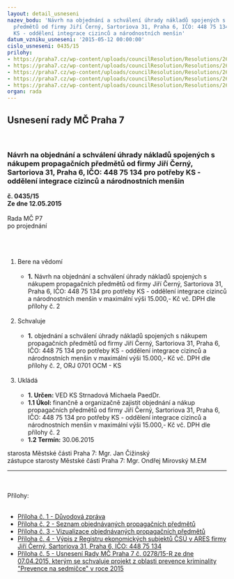 ```yaml
---
layout: detail_usneseni
nazev_bodu: 'Návrh na objednání a schválení úhrady nákladů spojených s nákupem propagačních
  předmětů od firmy Jiří Černý, Sartoriova 31, Praha 6, IČO: 448 75 134 pro potřeby
  KS - oddělení integrace cizinců a národnostních menšin'
datum_vzniku_usneseni: '2015-05-12 00:00:00'
cislo_usneseni: 0435/15
prilohy:
- https://praha7.cz/wp-content/uploads/councilResolution/Resolutions/26414/435_15_prol1.doc
- https://praha7.cz/wp-content/uploads/councilResolution/Resolutions/26414/27-15-seznam_2.xlsx
- https://praha7.cz/wp-content/uploads/councilResolution/Resolutions/26414/27-15-reflexn%c3%ad_p%c5%99edm%c4%9bty.pdf
- https://praha7.cz/wp-content/uploads/councilResolution/Resolutions/26414/27-15-ares.jpg
- https://praha7.cz/wp-content/uploads/councilResolution/Resolutions/26414/27-15-usnesen%c3%ad_rm%c4%8d.doc
organ: rada
---
```

<div id="ucUsn_pList" class="usn">
	<span><h2>Usnesení rady MČ Praha 7 </h2>
<br></span><div class="standBody">
<span><h3>Návrh na objednání a schválení úhrady nákladů spojených s nákupem propagačních předmětů od firmy Jiří Černý, Sartoriova 31, Praha 6, IČO: 448 75 134 pro potřeby KS - oddělení integrace cizinců a národnostních menšin</h3></span><div class="center">
		<strong>č. 0435/15</strong><br>
	</div>
<div class="center">
		<strong>Ze dne 12.05.2015</strong><br><br>
	</div>Rada MČ P7<br>po projednání<br><br><br><ol>
<br><li>Bere na vědomí<br><ul>
<br><li>
<strong>1.</strong> Návrh na objednání a schválení úhrady nákladů spojených s nákupem propagačních předmětů od firmy Jiří Černý, Sartoriova 31, Praha 6, IČO: 448 75 134 pro potřeby KS - oddělení integrace cizinců a národnostních menšin v maximální výši 15.000,- Kč vč. DPH dle přílohy č. 2 </li>
</ul>
<br>
</li>
<li>Schvaluje<br><ul>
<br><li>
<strong>1.</strong> objednání a schválení úhrady nákladů spojených s nákupem propagačních předmětů od firmy Jiří Černý, Sartoriova 31, Praha 6, IČO: 448 75 134 pro potřeby KS - oddělení integrace cizinců a národnostních menšin v maximální výši 15.000,- Kč vč. DPH dle přílohy č. 2, ORJ 0701 OCM - KS </li>
</ul>
<br>
</li>
<li>Ukládá<br><ul>
<br><li>
<strong>1. Určen: </strong>VED KS Strnadová Michaela PaedDr.<br>
</li>
<li>
<strong>1.1 Úkol: </strong>finančně a organizačně zajistit objednání a nákup propagačních předmětů od firmy Jiří Černý, Sartoriova 31, Praha 6, IČO: 448 75 134 pro potřeby KS - oddělení integrace cizinců a národnostních menšin v maximální výši 15.000,- Kč vč. DPH dle přílohy č. 2<br>
</li>
<li>
<strong>1.2 Termín: </strong>30.06.2015</li>
</ul>
</li>
</ol>starosta Městské části Praha 7: Mgr. Jan Čižinský<br>zástupce starosty Městské části Praha 7: Mgr. Ondřej Mirovský M.EM <br><hr>
<br><br>Přílohy: <br><ul>
<br><li>
<a href="/zdroj.aspx?typ=4&amp;Id=63010&amp;sh=168427317" target="_blank" title="Odkaz na soubor - 23 kB - nové okno">Příloha č. 1 - Důvodová zpráva</a> <br>
</li>
<li>
<a href="/zdroj.aspx?typ=4&amp;id=62903&amp;sh=-1006373771" target="_blank" title="Odkaz na soubor - 11,2 kB - nové okno">Příloha č. 2 - Seznam objednávaných propagačních předmětů </a><br>
</li>
<li>
<a href="/zdroj.aspx?typ=4&amp;id=62904&amp;sh=-1006538603" target="_blank" title="Odkaz na soubor - 303 kB - nové okno">Příloha č. 3 - Vizualizace objednávaných propagačních předmětů</a> <br>
</li>
<li>
<a href="/zdroj.aspx?typ=4&amp;id=62905&amp;sh=-1006572363" target="_blank" title="Odkaz na soubor - 109,3 kB - nové okno">Příloha č. 4 - Výpis z Registru ekonomických subjektů ČSÚ v ARES firmy Jiří Černý, Sartoriova 31, Praha 6, IČO: 448 75 134</a> <br>
</li>
<li>
<a href="/zdroj.aspx?typ=4&amp;id=62906&amp;sh=-1006401323" target="_blank" title="Odkaz na soubor - 35,5 kB - nové okno">Příloha č. 5 - Usnesení Rady MČ Praha 7 č. 0278/15-R ze dne 07.04.2015, kterým se schvaluje projekt z oblasti prevence kriminality "Prevence na sedmičce" v roce 2015</a> </li>
</ul>
</div>
</div>